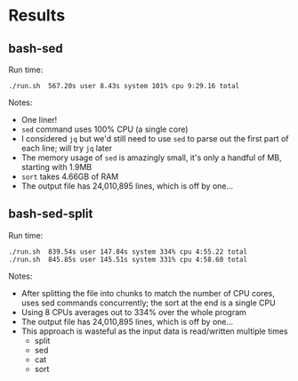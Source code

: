 # Results

## bash-sed

Run time:

```
./run.sh  567.20s user 8.43s system 101% cpu 9:29.16 total
```

Notes:

- One liner!
- `sed` command uses 100% CPU (a single core)
- I considered `jq` but we'd still need to use `sed` to parse out the first part of each line; will try `jq` later
- The memory usage of `sed` is amazingly small, it's only a handful of MB, starting with 1.9MB
- `sort` takes 4.66GB of RAM
- The output file has 24,010,895 lines, which is off by one...

## bash-sed-split

Run time:

```
./run.sh  839.54s user 147.84s system 334% cpu 4:55.22 total
./run.sh  845.85s user 145.51s system 331% cpu 4:58.60 total
```

Notes:

- After splitting the file into chunks to match the number of CPU cores, uses sed commands concurrently; the sort at the end is a single CPU
- Using 8 CPUs averages out to 334% over the whole program
- The output file has 24,010,895 lines, which is off by one...
- This approach is wasteful as the input data is read/written multiple times
  - split
  - sed
  - cat
  - sort
